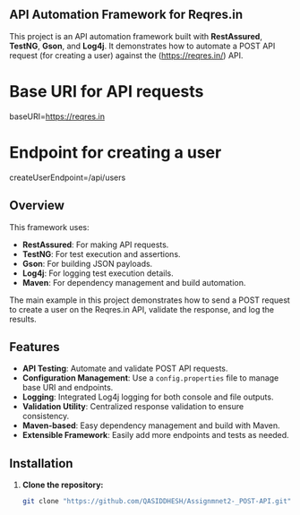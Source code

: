
## API Automation Framework for Reqres.in

This project is an API automation framework built with **RestAssured**, **TestNG**, **Gson**, and **Log4j**.
It demonstrates how to automate a POST API request (for creating a user) against the (https://reqres.in/) API.

# Base URI for API requests
baseURI=https://reqres.in

# Endpoint for creating a user
createUserEndpoint=/api/users


## Overview

This framework uses:
- **RestAssured**: For making API requests.
- **TestNG**: For test execution and assertions.
- **Gson**: For building JSON payloads.
- **Log4j**: For logging test execution details.
- **Maven**: For dependency management and build automation.

The main example in this project demonstrates how to send a POST request to create a user on the Reqres.in API, validate the response, and log the results.

## Features

- **API Testing**: Automate and validate POST API requests.
- **Configuration Management**: Use a `config.properties` file to manage base URI and endpoints.
- **Logging**: Integrated Log4j logging for both console and file outputs.
- **Validation Utility**: Centralized response validation to ensure consistency.
- **Maven-based**: Easy dependency management and build with Maven.
- **Extensible Framework**: Easily add more endpoints and tests as needed.


## Installation

1. **Clone the repository:**

   ```bash
   git clone "https://github.com/QASIDDHESH/Assignmnet2-_POST-API.git"
  
